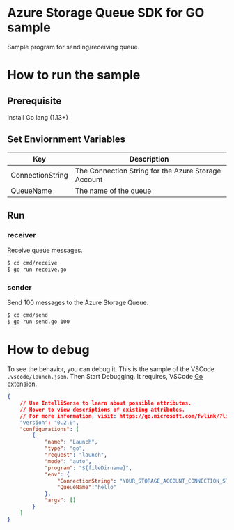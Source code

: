 # Azure Storage Queue SDK for GO sample 

Sample program for sending/receiving queue. 

# How to run the sample

## Prerequisite
Install Go lang (1.13+)

## Set Enviornment Variables

| Key | Description |
| ---- | ------ |
| ConnectionString | The Connection String for the Azure Storage Account |
| QueueName | The name of the queue |

## Run 

### receiver

Receive queue messages.

```bash
$ cd cmd/receive
$ go run receive.go
```

### sender

Send 100 messages to the Azure Storage Queue.

```bash
$ cd cmd/send
$ go run send.go 100
```

# How to debug

To see the behavior, you can debug it. This is the sample of the VSCode `.vscode/launch.json`. Then Start Debugging. 
It requires, VSCode [Go extension](https://marketplace.visualstudio.com/items?itemName=golang.Go).

```json
{
    // Use IntelliSense to learn about possible attributes.
    // Hover to view descriptions of existing attributes.
    // For more information, visit: https://go.microsoft.com/fwlink/?linkid=830387
    "version": "0.2.0",
    "configurations": [
        {
            "name": "Launch",
            "type": "go",
            "request": "launch",
            "mode": "auto",
            "program": "${fileDirname}",
            "env": {
                "ConnectionString": "YOUR_STORAGE_ACCOUNT_CONNECTION_STRING_HERE",
                "QueueName":"hello"
            },
            "args": []
        }
    ]
}
```